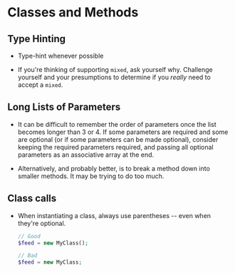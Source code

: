 # Classes and Methods

## Type Hinting

* Type-hint whenever possible

* If you're thinking of supporting `mixed`, ask yourself why. Challenge yourself and your presumptions to determine if you _really_ need to accept a `mixed`.

## Long Lists of Parameters

* It can be difficult to remember the order of parameters once the list becomes longer than 3 or 4. If some parameters are required and some are optional (or if some parameters can be made optional), consider keeping the required parameters required, and passing all optional parameters as an associative array at the end.

* Alternatively, and probably better, is to break a method down into smaller methods. It may be trying to do too much.

## Class calls

* When instantiating a class, always use parentheses -- even when they're optional.

  ```php
  // Good
  $feed = new MyClass();

  // Bad
  $feed = new MyClass;
  ```
